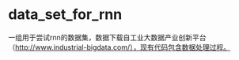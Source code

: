 # data_set_for_rnn

一组用于尝试rnn的数据集，数据下载自工业大数据产业创新平台（http://www.industrial-bigdata.com/），现有代码包含数据处理过程。
